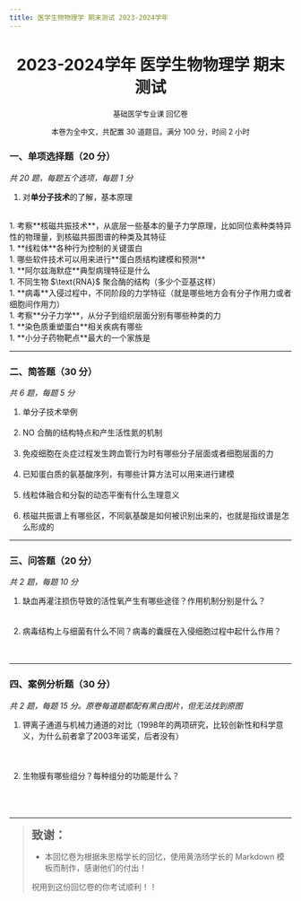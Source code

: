 ```yaml
---
title: 医学生物物理学 期末测试 2023-2024学年
---
```


<center>

# **2023-2024学年 医学生物物理学 期末测试**
<p style="font-size: 13px">
基础医学专业课 回忆卷
</p>
<p style="font-size: 13px">
本卷为全中文，共配置 30 道题目。满分 100 分，时间 2 小时
</p>
</center>

### 一、单项选择题（$20$ 分）

*共 20 题，每题五个选项，每题 1 分*

1. 对**单分子技术**的了解，基本原理  
<br>
1. 考察**核磁共振技术**，从底层一些基本的量子力学原理，比如同位素种类特异性的物理量，到核磁共振图谱的种类及其特征  
<br>
1. **线粒体**各种行为控制的关键蛋白  
<br>
1. 哪些软件技术可以用来进行**蛋白质结构建模和预测**  
<br>
1. **阿尔兹海默症**典型病理特征是什么  
<br>
1. 不同生物 $\text{RNA}$ 聚合酶的结构（多少个亚基这样）  
<br>
1. **病毒**入侵过程中，不同阶段的力学特征（就是哪些地方会有分子作用力或者细胞间作用力）  
<br>
1. 考察**分子力学**，从分子到组织层面分别有哪些种类的力  
<br>
1. **染色质重塑蛋白**相关疾病有哪些  
<br>
1. **小分子药物靶点**最大的一个家族是  

---

### 二、简答题（$30$ 分）

  *共 6 题，每题 5 分*

1. 单分子技术举例
<br><br>
1. $\text{NO}$ 合酶的结构特点和产生活性氮的机制
<br><br>
1. 免疫细胞在炎症过程发生跨血管行为时有哪些分子层面或者细胞层面的力
<br><br>
1. 已知蛋白质的氨基酸序列，有哪些计算方法可以用来进行建模
<br><br>
1. 线粒体融合和分裂的动态平衡有什么生理意义
<br><br>
1. 核磁共振谱上有哪些区，不同氨基酸是如何被识别出来的，也就是指纹谱是怎么形成的

---

### 三、问答题（$20$ 分）

*共 2 题，每题 10 分*

1. 缺血再灌注损伤导致的活性氧产生有哪些途径？作用机制分别是什么？
<br><br><br>
1. 病毒结构上与细菌有什么不同？病毒的囊膜在入侵细胞过程中起什么作用？
<br><br><br>

---

### 四、案例分析题（$30$ 分）

*共 2 题，每题 15 分。原卷每道题都配有黑白图片，但无法找到原图*

1. 钾离子通道与机械力通道的对比（1998年的两项研究，比较创新性和科学意义，为什么前者拿了2003年诺奖，后者没有）
<br><br><br><br>
1. 生物膜有哪些组分？每种组分的功能是什么？
<br><br><br><br>

---

> <font size = 5><b>`致谢：`</b></font>
> 
> + 本回忆卷为根据朱思楷学长的回忆，使用黄浩旸学长的 $\text{Markdown}$ 模板而制作，感谢他们的付出！
>
> 祝用到这份回忆卷的你考试顺利！！